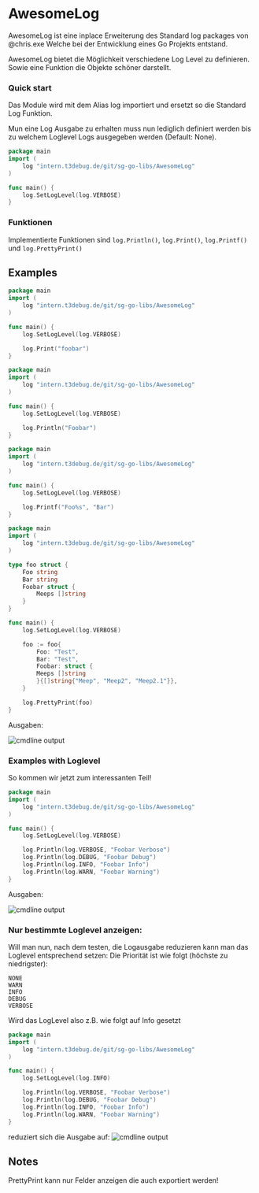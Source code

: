 # AwesomeLog

AwesomeLog ist eine inplace Erweiterung des Standard log packages von @chris.exe
Welche bei der Entwicklung eines Go Projekts entstand. 

AwesomeLog bietet die Möglichkeit verschiedene Log Level zu definieren.
Sowie eine Funktion die Objekte schöner darstellt.

### Quick start
Das Module wird mit dem Alias log importiert und ersetzt so die Standard Log Funktion.

Mun eine Log Ausgabe zu erhalten muss nun lediglich definiert werden bis zu welchem Loglevel Logs ausgegeben werden (Default: None).

```go
package main
import (
    log "intern.t3debug.de/git/sg-go-libs/AwesomeLog"
)

func main() {
    log.SetLogLevel(log.VERBOSE)
}
``` 

### Funktionen

Implementierte Funktionen sind `log.Println()`, `log.Print()`, `log.Printf()` und `log.PrettyPrint()`


## Examples
```go
package main
import (
    log "intern.t3debug.de/git/sg-go-libs/AwesomeLog"
)

func main() {
    log.SetLogLevel(log.VERBOSE)

    log.Print("foobar")
}
```

```go
package main
import (
    log "intern.t3debug.de/git/sg-go-libs/AwesomeLog"
)

func main() {
    log.SetLogLevel(log.VERBOSE)

    log.Println("Foobar")
}
```

```go
package main
import (
    log "intern.t3debug.de/git/sg-go-libs/AwesomeLog"
)

func main() {
    log.SetLogLevel(log.VERBOSE)

    log.Printf("Foo%s", "Bar")
}
```

```go
package main
import (
    log "intern.t3debug.de/git/sg-go-libs/AwesomeLog"
)

type foo struct {
	Foo string
	Bar string
	Foobar struct {
		Meeps []string
	}
}

func main() {
    log.SetLogLevel(log.VERBOSE)

    foo := foo{
		Foo: "Test",
		Bar: "Test",
		Foobar: struct {
    	Meeps []string
		}{[]string{"Meep", "Meep2", "Meep2.1"}},
	}

    log.PrettyPrint(foo)
}
```

Ausgaben:

![cmdline output](https://intern.t3debug.de/git/sg-go-libs/AwesomeLog/-/wikis/uploads/c0ec95041f009a18f7d4e045a763cad3/Auswahl_305.png)


### Examples with Loglevel
So kommen wir jetzt zum interessanten Teil!

```go
package main
import (
    log "intern.t3debug.de/git/sg-go-libs/AwesomeLog"
)

func main() {
    log.SetLogLevel(log.VERBOSE)

    log.Println(log.VERBOSE, "Foobar Verbose")
    log.Println(log.DEBUG, "Foobar Debug")
    log.Println(log.INFO, "Foobar Info")
    log.Println(log.WARN, "Foobar Warning")
}
```
Ausgaben:

![cmdline output](https://intern.t3debug.de/git/sg-go-libs/AwesomeLog/-/wikis/uploads/99606d30fc88e6fe045fbfdee7255ec6/Auswahl_306.png)

### Nur bestimmte Loglevel anzeigen:
Will man nun, nach dem testen, die Logausgabe reduzieren kann man das Loglevel entsprechend setzen:
Die Priorität ist wie folgt (höchste zu niedrigster):
```
NONE
WARN
INFO
DEBUG
VERBOSE
```

Wird das LogLevel also z.B. wie folgt auf Info gesetzt
```go
package main
import (
    log "intern.t3debug.de/git/sg-go-libs/AwesomeLog"
)

func main() {
    log.SetLogLevel(log.INFO)

    log.Println(log.VERBOSE, "Foobar Verbose")
    log.Println(log.DEBUG, "Foobar Debug")
    log.Println(log.INFO, "Foobar Info")
    log.Println(log.WARN, "Foobar Warning")
}
```
reduziert sich die Ausgabe auf:
![cmdline output](https://intern.t3debug.de/git/sg-go-libs/AwesomeLog/-/wikis/uploads/35e1f2ce6e8f688d7fc56b53d3e7e680/Auswahl_307.png)


## Notes
PrettyPrint kann nur Felder anzeigen die auch exportiert werden!
